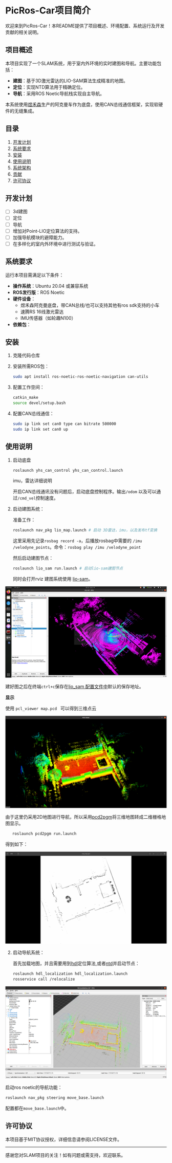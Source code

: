 # PicRos-Car项目简介

欢迎来到PicRos-Car！本README提供了项目概述、环境配置、系统运行及开发贡献的相关说明。

## 项目概述
本项目实现了一个SLAM系统，用于室内外环境的实时建图和导航。主要功能包括：

- **建图**：基于3D激光雷达的LIO-SAM算法生成精准的地图。
- **定位**：实现NTD算法用于精确定位。
- **导航**：采用ROS Noetic导航栈实现自主导航。

本系统使用[煜禾森](https://www.yuhesen.com/index.aspx)生产的阿克曼车作为底盘，使用CAN总线通信框架，实现软硬件的无缝集成。

## 目录
1. [开发计划](#开发计划)
1. [系统要求](#系统要求)
2. [安装](#安装)
3. [使用说明](#使用说明)
4. [系统架构](#系统架构)
6. [贡献](#贡献)
7. [许可协议](#许可协议)

## 开发计划
- [ ] 3d建图
- [ ] 定位
- [ ] 导航
- [ ] 增加对Point-LIO定位算法的支持。
- [ ] 加强导航模块的避障能力。
- [ ] 在多样化的室内外环境中进行测试与验证。

## 系统要求
运行本项目需满足以下条件：

- **操作系统**：Ubuntu 20.04 或兼容系统
- **ROS发行版**：ROS Noetic
- **硬件设备**：
  - 煜禾森阿克曼底盘，带CAN总线/也可以支持其他有ros sdk支持的小车
  - 速腾RS 16线激光雷达
  - IMU传感器（如轮趣N100）
- **依赖包**：


## 安装

1. 克隆代码仓库

2. 安装所需ROS包：
   ```bash
   sudo apt install ros-noetic-ros-noetic-navigation can-utils
   ```

3. 配置工作空间：
   ```bash
   catkin_make
   source devel/setup.bash
   ```

4. 配置CAN总线通信：
   ```bash
   sudo ip link set can0 type can bitrate 500000
   sudo ip link set can0 up
   ```




## 使用说明

1. 启动底盘
   ```bash
   roslaunch yhs_can_control yhs_can_control.launch  
   ```
   imu，雷达详细说明

   开启CAN总线通讯没有问题后，启动底盘控制程序。输出`/odom` 以及可以通过`/cmd_vel`控制速度。


2. 启动建图系统：
   
   准备工作：
   ```bash
   roslaunch nav_pkg lio_map.launch # 启动 3D雷达，imu，以及发布tf变换
   ```

   这里采用先记录`rosbag record -a`，后播放rosbag中需要的 `/imu` `/velodyne_points`。命令：`rosbag play /imu /velodyne_point`

   然后启动建图节点：
   ```bash
   roslaunch lio_sam run.launch # 启动lio-sam建图节点
   ```
   同时会打开rviz
   建图系统使用 [lio-sam](src/LIO-SAM/README.md)。

![lio_sam_rviz](./docs/figures/lio_sam_rviz.png)


建好图之后在终端`ctrl+c`保存在[lio_sam 配置文件中](src/LIO-SAM/config/params.yaml)默认的保存地址。

**显示**

使用 `pcl_viewer map.pcd ` 可以得到三维点云

![map_pcv](docs/figures/map_pcd.png)

由于这里仍采用2D地图进行导航，所以采用[pcd2pgm](https://github.com/Hinson-A/pcd2pgm_package)将三维地图转成二维栅格地图显示。

```bash
   roslaunch pcd2pgm run.launch
```
得到如下：

![Alt text](docs/figures/map_2d.png)


2. 启动导航系统：

   首先加载地图，并且需要用到[hdl](https://github.com/koide3/hdl_localization)定位算法,或者[ntd](https://github.com/FAIRSpace-AdMaLL/ndt_localizer)并启动节点：
   ```bash
   roslaunch hdl_localization hdl_localization.launch
   rosservice call /relocalize
   ```

![Alt text](docs/figures/hdl_mapping.png)

   启动ros noetic的导航功能：
   ```bash
   roslaunch nav_pkg steering move_base.launch
   ```

   配置都在`move_base.launch`中。






## 许可协议
本项目基于MIT协议授权，详细信息请参阅LICENSE文件。

---

感谢您对SLAM项目的关注！如有问题或需支持，欢迎联系。

